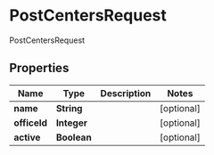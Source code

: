 

# PostCentersRequest

PostCentersRequest
## Properties

Name | Type | Description | Notes
------------ | ------------- | ------------- | -------------
**name** | **String** |  |  [optional]
**officeId** | **Integer** |  |  [optional]
**active** | **Boolean** |  |  [optional]




